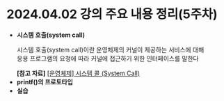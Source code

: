 # 2024.04.02 강의 주요 내용 정리(5주차)
<ul>
  <li>
    <b>시스템 호출(system call)</b><br>
    <p>
      시스템 호출(system call)이란 운영체제의 커널이 제공하는 서비스에 대해<br>
      응용 프로그램의 요청에 따라 커널에 접근하기 위한 인터페이스를 말한다<br>
    </p>
    <b>[참고 자료]</b>
    <a href="https://fjvbn2003.tistory.com/306">[운영체제] 시스템 콜 (System Call)</a>
  </li>
  <li>
    <b>printf()의 프로토타입</b>
  </li>
  <li>
    <b>실습</b>
  </li>
</ul>

